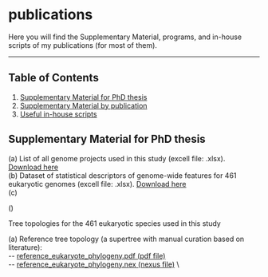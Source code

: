 # publications
Here you will find the Supplementary Material, programs, and in-house scripts of my publications (for most of them).


___

Table of Contents
-----------------

1. [Supplementary Material for PhD thesis](#pdhsm)
2. [Supplementary Material by publication](#pubsm)
3. [Useful in-house scripts](#scripts)


## Supplementary Material for PhD thesis

(a) List of all genome projects used in this study (excell file: .xlsx). [Download here]() \
(b) Dataset of statistical descriptors of genome-wide features for 461 eukaryotic genomes (excell file: .xlsx). [Download here]() \
(c) 

()

Tree topologies for the 461 eukaryotic species used in this study

(a) Reference tree topology (a supertree with manual curation based on literature): \
-- [reference_eukaryote_phylogeny.pdf (pdf file)](https://github.com/ilozada/publications/files/9126957/reference_eukaryote_phylogeny.pdf) \
-- [reference_eukaryote_phylogeny.nex (nexus file)](https://github.com/ilozada/publications/files/9126964/reference_eukaryote_phylogeny_nexus.txt) \

